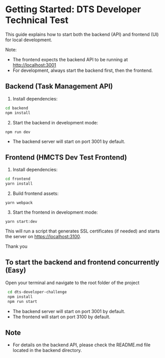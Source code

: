 # Getting Started: DTS Developer Technical Test

This guide explains how to start both the backend (API) and frontend (UI) for local development.

Note:

- The frontend expects the backend API to be running at <http://localhost:3001>
- For development, always start the backend first, then the frontend.

## Backend (Task Management API)

1. Install dependencies:

```bash
cd backend
npm install
```

2. Start the backend in development mode:

`npm run dev`

- The backend server will start on port 3001 by default.

## Frontend (HMCTS Dev Test Frontend)

1. Install dependencies:

```bash
cd frontend
yarn install
```

2. Build frontend assets:

`yarn webpack`

3. Start the frontend in development mode:

`yarn start:dev`

This will run a script that generates SSL certificates (if needed) and starts the server on <https://localhost:3100>.

Thank you

## To start the backend and frontend concurrently (Easy)

Open your terminal and navigate to the root folder of the project

```bash
 cd dts-developer-challenge
 npm install
 npm run start
```

- The backend server will start on port 3001 by default.
- The frontend will start on port 3100 by default.

## Note

- For details on the backend API, please check the README.md file located in the backend directory.

